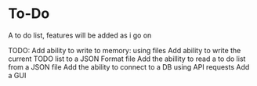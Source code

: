 # To-Do
A to do list, features will be added as i go on

TODO:
Add ability to write to memory: using files
Add ability to write the current TODO list to a JSON Format file
Add the abillity to read a to do list from a JSON file
Add the ability to connect to a DB using API requests
Add a GUI

